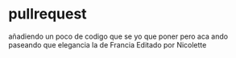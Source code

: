 # pullrequest
añadiendo un poco de codigo
que se yo que poner
pero aca ando paseando
que elegancia la de Francia
Editado por Nicolette
